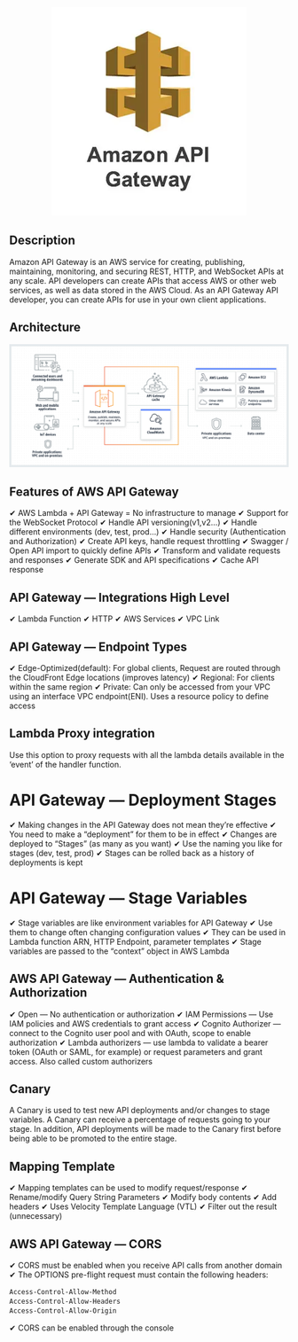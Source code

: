 <div align="center">
  <img src = "../images/amazon-api-gatewat.webp">
</div>

## Description

Amazon API Gateway is an AWS service for creating, publishing, maintaining, monitoring, and securing REST, HTTP, and WebSocket APIs at any scale. API developers can create APIs that access AWS or other web services, as well as data stored in the AWS Cloud. As an API Gateway API developer, you can create APIs for use in your own client applications.

## Architecture

![AWS API Gateway](../images/api-gateway-arch.png)

## Features of AWS API Gateway

✔ AWS Lambda + API Gateway = No infrastructure to manage
✔ Support for the WebSocket Protocol
✔ Handle API versioning(v1,v2…)
✔ Handle different environments (dev, test, prod…)
✔ Handle security (Authentication and Authorization)
✔ Create API keys, handle request throttling
✔ Swagger / Open API import to quickly define APIs
✔ Transform and validate requests and responses
✔ Generate SDK and API specifications
✔ Cache API response

## API Gateway — Integrations High Level

✔ Lambda Function
✔ HTTP
✔ AWS Services
✔ VPC Link

## API Gateway — Endpoint Types

✔ Edge-Optimized(default): For global clients, Request are routed through the CloudFront Edge locations (improves latency)
✔ Regional: For clients within the same region
✔ Private: Can only be accessed from your VPC using an interface VPC endpoint(ENI). Uses a resource policy to define access

## Lambda Proxy integration

Use this option to proxy requests with all the lambda details available in the ‘event’ of the handler function.

# API Gateway — Deployment Stages

✔ Making changes in the API Gateway does not mean they’re effective
✔ You need to make a “deployment” for them to be in effect
✔ Changes are deployed to “Stages” (as many as you want)
✔ Use the naming you like for stages (dev, test, prod)
✔ Stages can be rolled back as a history of deployments is kept

# API Gateway — Stage Variables

✔ Stage variables are like environment variables for API Gateway
✔ Use them to change often changing configuration values
✔ They can be used in Lambda function ARN, HTTP Endpoint, parameter templates
✔ Stage variables are passed to the “context” object in AWS Lambda

## AWS API Gateway — Authentication & Authorization

✔ Open — No authentication or authorization
✔ IAM Permissions — Use IAM policies and AWS credentials to grant access
✔ Cognito Authorizer — connect to the Cognito user pool and with OAuth, scope to enable authorization
✔ Lambda authorizers — use lambda to validate a bearer token (OAuth or SAML, for example) or request parameters and grant access. Also called custom authorizers

## Canary

A Canary is used to test new API deployments and/or changes to stage variables. A Canary can receive a percentage of requests going to your stage. In addition, API deployments will be made to the Canary first before being able to be promoted to the entire stage.

## Mapping Template

✔ Mapping templates can be used to modify request/response
✔ Rename/modify Query String Parameters
✔ Modify body contents
✔ Add headers
✔ Uses Velocity Template Language (VTL)
✔ Filter out the result (unnecessary)

## AWS API Gateway — CORS

✔ CORS must be enabled when you receive API calls from another domain
✔ The OPTIONS pre-flight request must contain the following headers:

```bash
Access-Control-Allow-Method
Access-Control-Allow-Headers
Access-Control-Allow-Origin
```

✔ CORS can be enabled through the console
